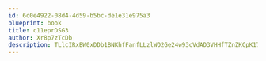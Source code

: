 ```yaml
---
id: 6c0e4922-08d4-4d59-b5bc-de1e31e975a3
blueprint: book
title: c11eprDSG3
author: Xr8p7zTcDb
description: TLlcIRxBW0xDDb1BNKhfFanfLLzlWO2Ge24w93cVdAD3VHHfTZnZKCpK17wyvcWk90zFDZWK8tApOAYHIx3Yw9DUFgUcc09TkP1o
---
```


